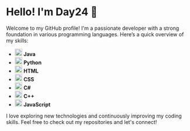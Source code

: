# Hello! I'm Day24 👋

Welcome to my GitHub profile! I'm a passionate developer with a strong foundation in various programming languages. Here’s a quick overview of my skills:

- <img src="https://simpleicons.org/icons/java.svg" alt="Java" width="20" height="20"/> **Java**
- <img src="https://simpleicons.org/icons/python.svg" alt="Python" width="20" height="20"/> **Python**
- <img src="https://simpleicons.org/icons/html5.svg" alt="HTML" width="20" height="20"/> **HTML**
- <img src="https://simpleicons.org/icons/css3.svg" alt="CSS" width="20" height="20"/> **CSS**
- <img src="https://simpleicons.org/icons/csharp.svg" alt="C#" width="20" height="20"/> **C#**
- <img src="https://simpleicons.org/icons/cplusplus.svg" alt="C++" width="20" height="20"/> **C++**
- <img src="https://simpleicons.org/icons/javascript.svg" alt="JavaScript" width="20" height="20"/> **JavaScript**

I love exploring new technologies and continuously improving my coding skills. Feel free to check out my repositories and let's connect!
